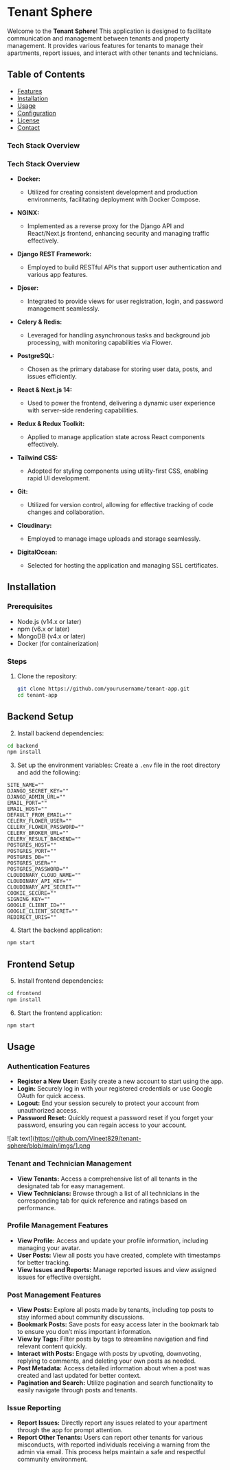 # Tenant Sphere

Welcome to the **Tenant Sphere**! This application is designed to facilitate communication and management between tenants and property management. It provides various features for tenants to manage their apartments, report issues, and interact with other tenants and technicians.

## Table of Contents

- [Features](#features)
- [Installation](#installation)
- [Usage](#usage)
- [Configuration](#configuration)
- [License](#license)
- [Contact](#contact)

### Tech Stack Overview

### Tech Stack Overview

- **Docker:** 
  - Utilized for creating consistent development and production environments, facilitating deployment with Docker Compose.

- **NGINX:** 
  - Implemented as a reverse proxy for the Django API and React/Next.js frontend, enhancing security and managing traffic effectively.

- **Django REST Framework:** 
  - Employed to build RESTful APIs that support user authentication and various app features.

- **Djoser:** 
  - Integrated to provide views for user registration, login, and password management seamlessly.

- **Celery & Redis:** 
  - Leveraged for handling asynchronous tasks and background job processing, with monitoring capabilities via Flower.

- **PostgreSQL:** 
  - Chosen as the primary database for storing user data, posts, and issues efficiently.

- **React & Next.js 14:** 
  - Used to power the frontend, delivering a dynamic user experience with server-side rendering capabilities.

- **Redux & Redux Toolkit:** 
  - Applied to manage application state across React components effectively.

- **Tailwind CSS:** 
  - Adopted for styling components using utility-first CSS, enabling rapid UI development.

- **Git:** 
  - Utilized for version control, allowing for effective tracking of code changes and collaboration.

- **Cloudinary:** 
  - Employed to manage image uploads and storage seamlessly.

- **DigitalOcean:** 
  - Selected for hosting the application and managing SSL certificates.


## Installation

### Prerequisites

- Node.js (v14.x or later)
- npm (v6.x or later)
- MongoDB (v4.x or later)
- Docker (for containerization)

### Steps

1. Clone the repository:
   ```bash
   git clone https://github.com/yourusername/tenant-app.git
   cd tenant-app


## Backend Setup

2. Install backend dependencies:
```bash
cd backend
npm install
```

3. Set up the environment variables:
Create a `.env` file in the root directory and add the following:

```env
SITE_NAME=""
DJANGO_SECRET_KEY=""
DJANGO_ADMIN_URL=""
EMAIL_PORT=""
EMAIL_HOST=""
DEFAULT_FROM_EMAIL=""
CELERY_FLOWER_USER=""
CELERY_FLOWER_PASSWORD=""
CELERY_BROKER_URL=""
CELERY_RESULT_BACKEND=""
POSTGRES_HOST=""
POSTGRES_PORT=""
POSTGRES_DB=""
POSTGRES_USER=""
POSTGRES_PASSWORD=""
CLOUDINARY_CLOUD_NAME=""
CLOUDINARY_API_KEY=""
CLOUDINARY_API_SECRET=""
COOKIE_SECURE=""
SIGNING_KEY=""
GOOGLE_CLIENT_ID=""
GOOGLE_CLIENT_SECRET=""
REDIRECT_URIS=""
```

4. Start the backend application:
```bash
npm start
```

## Frontend Setup

5. Install frontend dependencies:
```bash
cd frontend
npm install
```

6. Start the frontend application:
```bash
npm start
```

## Usage

### Authentication Features
- **Register a New User:** Easily create a new account to start using the app.
- **Login:** Securely log in with your registered credentials or use Google OAuth for quick access.
- **Logout:** End your session securely to protect your account from unauthorized access.
- **Password Reset:** Quickly request a password reset if you forget your password, ensuring you can regain access to your account.

![alt text](https://github.com/Vineet829/tenant-sphere/blob/main/imgs/1.png   

### Tenant and Technician Management
- **View Tenants:** Access a comprehensive list of all tenants in the designated tab for easy management.
- **View Technicians:** Browse through a list of all technicians in the corresponding tab for quick reference and ratings based on performance.

### Profile Management Features
- **View Profile:** Access and update your profile information, including managing your avatar.
- **User Posts:** View all posts you have created, complete with timestamps for better tracking.
- **View Issues and Reports:** Manage reported issues and view assigned issues for effective oversight.

### Post Management Features
- **View Posts:** Explore all posts made by tenants, including top posts to stay informed about community discussions.
- **Bookmark Posts:** Save posts for easy access later in the bookmark tab to ensure you don’t miss important information.
- **View by Tags:** Filter posts by tags to streamline navigation and find relevant content quickly.
- **Interact with Posts:** Engage with posts by upvoting, downvoting, replying to comments, and deleting your own posts as needed.
- **Post Metadata:** Access detailed information about when a post was created and last updated for better context.
- **Pagination and Search:** Utilize pagination and search functionality to easily navigate through posts and tenants.

### Issue Reporting
- **Report Issues:** Directly report any issues related to your apartment through the app for prompt attention.
- **Report Other Tenants:** Users can report other tenants for various misconducts, with reported individuals receiving a warning from the admin via email. This process helps maintain a safe and respectful community environment.



   

